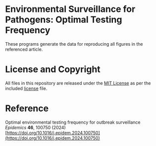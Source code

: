 # Environmental Surveillance for Pathogens: Optimal Testing Frequency

These programs generate the data for reproducing all figures in the referenced article.

# License and Copyright

All files in this repository are released under the [MIT License](https://mit-license.org) as per the included [license](https://github.com/jolejarz/environmental-testing-frequency/blob/main/LICENSE.txt) file.

# Reference

Optimal environmental testing frequency for outbreak surveillance
*Epidemics* **46**, 100750 (2024)
[https://doi.org/10.1016/j.epidem.2024.100750](https://doi.org/10.1016/j.epidem.2024.100750)
